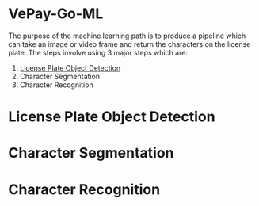 # VePay-Go-ML
The purpose of the machine learning path is to produce a pipeline which can take an image or video frame and return the characters on the license plate. The steps involve using 3 major steps which are:
1. [License Plate Object Detection](#license-plate-object-detection)
2. Character Segmentation
3. Character Recognition

# License Plate Object Detection
# Character Segmentation
# Character Recognition
